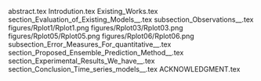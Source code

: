 abstract.tex
Introdution.tex
Existing_Works.tex
section_Evaluation_of_Existing_Models__.tex
subsection_Observations__.tex
figures/Rplot1/Rplot1.png
figures/Rplot03/Rplot03.png
figures/Rplot05/Rplot05.png
figures/Rplot06/Rplot06.png
subsection_Error_Measures_For_quantitative__.tex
section_Proposed_Ensemble_Prediction_Method__.tex
section_Experimental_Results_We_have__.tex
section_Conclusion_Time_series_models__.tex
ACKNOWLEDGMENT.tex
